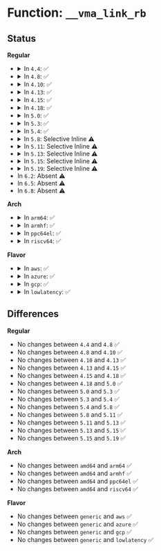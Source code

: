 # Function: <code>__vma_link_rb</code>

## Status
<b>Regular</b>
<ul>
<li>
<details>
<summary>In <code>4.4</code>: ✅</summary>

```c
void __vma_link_rb(struct mm_struct *mm, struct vm_area_struct *vma, struct rb_node **rb_link, struct rb_node *rb_parent);
```

**Collision:** Unique Global

**Inline:** No

**Transformation:** False

**Instances:**

```
In mm/mmap.c (ffffffff811c4ab0)
Location: mm/mmap.c:616
Inline: False
Direct callers:
  - kernel/fork.c:copy_process
  - mm/mmap.c:vma_link
  - mm/mmap.c:vma_link
  - mm/mmap.c:vma_adjust
```
**Symbols:**

```
ffffffff811c4ab0-ffffffff811c4bbc: __vma_link_rb (STB_GLOBAL)
```
</details>
</li>
<li>
<details>
<summary>In <code>4.8</code>: ✅</summary>

```c
void __vma_link_rb(struct mm_struct *mm, struct vm_area_struct *vma, struct rb_node **rb_link, struct rb_node *rb_parent);
```

**Collision:** Unique Global

**Inline:** No

**Transformation:** False

**Instances:**

```
In mm/mmap.c (ffffffff811e08d0)
Location: mm/mmap.c:508
Inline: False
Direct callers:
  - mm/mmap.c:vma_adjust
  - mm/mmap.c:vma_link
  - mm/mmap.c:vma_link
```
**Symbols:**

```
ffffffff811e08d0-ffffffff811e09dc: __vma_link_rb (STB_GLOBAL)
```
</details>
</li>
<li>
<details>
<summary>In <code>4.10</code>: ✅</summary>

```c
void __vma_link_rb(struct mm_struct *mm, struct vm_area_struct *vma, struct rb_node **rb_link, struct rb_node *rb_parent);
```

**Collision:** Unique Global

**Inline:** No

**Transformation:** False

**Instances:**

```
In mm/mmap.c (ffffffff811f0800)
Location: mm/mmap.c:535
Inline: False
Direct callers:
  - mm/mmap.c:__vma_adjust
  - mm/mmap.c:vma_link
  - mm/mmap.c:vma_link
```
**Symbols:**

```
ffffffff811f0800-ffffffff811f090c: __vma_link_rb (STB_GLOBAL)
```
</details>
</li>
<li>
<details>
<summary>In <code>4.13</code>: ✅</summary>

```c
void __vma_link_rb(struct mm_struct *mm, struct vm_area_struct *vma, struct rb_node **rb_link, struct rb_node *rb_parent);
```

**Collision:** Unique Global

**Inline:** No

**Transformation:** False

**Instances:**

```
In mm/mmap.c (ffffffff811fb6b0)
Location: mm/mmap.c:551
Inline: False
Direct callers:
  - mm/mmap.c:__vma_adjust
  - mm/mmap.c:vma_link
  - mm/mmap.c:vma_link
```
**Symbols:**

```
ffffffff811fb6b0-ffffffff811fb78d: __vma_link_rb (STB_GLOBAL)
```
</details>
</li>
<li>
<details>
<summary>In <code>4.15</code>: ✅</summary>

```c
void __vma_link_rb(struct mm_struct *mm, struct vm_area_struct *vma, struct rb_node **rb_link, struct rb_node *rb_parent);
```

**Collision:** Unique Global

**Inline:** No

**Transformation:** False

**Instances:**

```
In mm/mmap.c (ffffffff81213be0)
Location: mm/mmap.c:552
Inline: False
Direct callers:
  - mm/mmap.c:__vma_adjust
  - mm/mmap.c:vma_link
  - mm/mmap.c:vma_link
```
**Symbols:**

```
ffffffff81213be0-ffffffff81213cc1: __vma_link_rb (STB_GLOBAL)
```
</details>
</li>
<li>
<details>
<summary>In <code>4.18</code>: ✅</summary>

```c
void __vma_link_rb(struct mm_struct *mm, struct vm_area_struct *vma, struct rb_node **rb_link, struct rb_node *rb_parent);
```

**Collision:** Unique Global

**Inline:** No

**Transformation:** False

**Instances:**

```
In mm/mmap.c (ffffffff81234b00)
Location: mm/mmap.c:561
Inline: False
Direct callers:
  - kernel/fork.c:copy_mm
  - mm/mmap.c:__vma_adjust
  - mm/mmap.c:vma_link
  - mm/mmap.c:vma_link
```
**Symbols:**

```
ffffffff81234b00-ffffffff81234bde: __vma_link_rb (STB_GLOBAL)
```
</details>
</li>
<li>
<details>
<summary>In <code>5.0</code>: ✅</summary>

```c
void __vma_link_rb(struct mm_struct *mm, struct vm_area_struct *vma, struct rb_node **rb_link, struct rb_node *rb_parent);
```

**Collision:** Unique Global

**Inline:** No

**Transformation:** False

**Instances:**

```
In mm/mmap.c (ffffffff81248280)
Location: mm/mmap.c:585
Inline: False
Direct callers:
  - mm/mmap.c:__vma_adjust
  - mm/mmap.c:vma_link
  - mm/mmap.c:vma_link
```
**Symbols:**

```
ffffffff81248280-ffffffff8124835e: __vma_link_rb (STB_GLOBAL)
```
</details>
</li>
<li>
<details>
<summary>In <code>5.3</code>: ✅</summary>

```c
void __vma_link_rb(struct mm_struct *mm, struct vm_area_struct *vma, struct rb_node **rb_link, struct rb_node *rb_parent);
```

**Collision:** Unique Global

**Inline:** No

**Transformation:** False

**Instances:**

```
In mm/mmap.c (ffffffff8125a4d0)
Location: mm/mmap.c:587
Inline: False
Direct callers:
  - kernel/fork.c:dup_mmap
  - mm/mmap.c:__vma_adjust
  - mm/mmap.c:vma_link
  - mm/mmap.c:vma_link
```
**Symbols:**

```
ffffffff8125a4d0-ffffffff8125a5a2: __vma_link_rb (STB_GLOBAL)
```
</details>
</li>
<li>
<details>
<summary>In <code>5.4</code>: ✅</summary>

```c
void __vma_link_rb(struct mm_struct *mm, struct vm_area_struct *vma, struct rb_node **rb_link, struct rb_node *rb_parent);
```

**Collision:** Unique Global

**Inline:** No

**Transformation:** False

**Instances:**

```
In mm/mmap.c (ffffffff81268a10)
Location: mm/mmap.c:588
Inline: False
Direct callers:
  - kernel/fork.c:dup_mmap
  - mm/mmap.c:__vma_adjust
  - mm/mmap.c:vma_link
  - mm/mmap.c:vma_link
```
**Symbols:**

```
ffffffff81268a10-ffffffff81268b8d: __vma_link_rb (STB_GLOBAL)
```
</details>
</li>
<li>
<details>
<summary>In <code>5.8</code>: Selective Inline ⚠️</summary>

```c
void __vma_link_rb(struct mm_struct *mm, struct vm_area_struct *vma, struct rb_node **rb_link, struct rb_node *rb_parent);
```

**Collision:** Unique Global

**Inline:** Selective

**Transformation:** False

**Instances:**

```
In mm/mmap.c (ffffffff81299826)
Location: mm/mmap.c:591
Inline: True
Inline callers:
  - mm/mmap.c:__vma_adjust
  - mm/mmap.c:vma_link
Direct callers:
  - kernel/fork.c:dup_mmap
```
**Symbols:**

```
ffffffff81299290-ffffffff812993f6: __vma_link_rb (STB_GLOBAL)
```
</details>
</li>
<li>
<details>
<summary>In <code>5.11</code>: Selective Inline ⚠️</summary>

```c
void __vma_link_rb(struct mm_struct *mm, struct vm_area_struct *vma, struct rb_node **rb_link, struct rb_node *rb_parent);
```

**Collision:** Unique Global

**Inline:** Selective

**Transformation:** False

**Instances:**

```
In mm/mmap.c (ffffffff812a498f)
Location: mm/mmap.c:633
Inline: True
Inline callers:
  - mm/mmap.c:__vma_adjust
  - mm/mmap.c:vma_link
Direct callers:
  - kernel/fork.c:dup_mmap
```
**Symbols:**

```
ffffffff812a4450-ffffffff812a45b6: __vma_link_rb (STB_GLOBAL)
```
</details>
</li>
<li>
<details>
<summary>In <code>5.13</code>: Selective Inline ⚠️</summary>

```c
void __vma_link_rb(struct mm_struct *mm, struct vm_area_struct *vma, struct rb_node **rb_link, struct rb_node *rb_parent);
```

**Collision:** Unique Global

**Inline:** Selective

**Transformation:** False

**Instances:**

```
In mm/mmap.c (ffffffff812aa0fe)
Location: mm/mmap.c:637
Inline: True
Inline callers:
  - mm/mmap.c:__vma_adjust
  - mm/mmap.c:vma_link
Direct callers:
  - kernel/fork.c:dup_mmap
```
**Symbols:**

```
ffffffff812a9bc0-ffffffff812a9d26: __vma_link_rb (STB_GLOBAL)
```
</details>
</li>
<li>
<details>
<summary>In <code>5.15</code>: Selective Inline ⚠️</summary>

```c
void __vma_link_rb(struct mm_struct *mm, struct vm_area_struct *vma, struct rb_node **rb_link, struct rb_node *rb_parent);
```

**Collision:** Unique Global

**Inline:** Selective

**Transformation:** False

**Instances:**

```
In mm/mmap.c (ffffffff812eb6fe)
Location: mm/mmap.c:636
Inline: True
Inline callers:
  - mm/mmap.c:__vma_adjust
  - mm/mmap.c:vma_link
Direct callers:
  - kernel/fork.c:dup_mmap
```
**Symbols:**

```
ffffffff812eb1c0-ffffffff812eb326: __vma_link_rb (STB_GLOBAL)
```
</details>
</li>
<li>
<details>
<summary>In <code>5.19</code>: Selective Inline ⚠️</summary>

```c
void __vma_link_rb(struct mm_struct *mm, struct vm_area_struct *vma, struct rb_node **rb_link, struct rb_node *rb_parent);
```

**Collision:** Unique Global

**Inline:** Selective

**Transformation:** False

**Instances:**

```
In mm/mmap.c (ffffffff8134e50f)
Location: mm/mmap.c:642
Inline: True
Inline callers:
  - mm/mmap.c:__vma_adjust
  - mm/mmap.c:vma_link
Direct callers:
  - kernel/fork.c:dup_mmap
```
**Symbols:**

```
ffffffff8134df70-ffffffff8134e0fe: __vma_link_rb (STB_GLOBAL)
```
</details>
</li>
<li>
In <code>6.2</code>: Absent ⚠️
</li>
<li>
In <code>6.5</code>: Absent ⚠️
</li>
<li>
In <code>6.8</code>: Absent ⚠️
</li>
</ul>
<b>Arch</b>
<ul>
<li>
<details>
<summary>In <code>arm64</code>: ✅</summary>

```c
void __vma_link_rb(struct mm_struct *mm, struct vm_area_struct *vma, struct rb_node **rb_link, struct rb_node *rb_parent);
```

**Collision:** Unique Global

**Inline:** No

**Transformation:** False

**Instances:**

```
In mm/mmap.c (ffff8000102fff78)
Location: mm/mmap.c:588
Inline: False
Direct callers:
  - kernel/fork.c:dup_mmap
  - mm/mmap.c:__vma_adjust
  - mm/mmap.c:vma_link
  - mm/mmap.c:vma_link
```
**Symbols:**

```
ffff8000102fff78-ffff800010300110: __vma_link_rb (STB_GLOBAL)
```
</details>
</li>
<li>
<details>
<summary>In <code>armhf</code>: ✅</summary>

```c
void __vma_link_rb(struct mm_struct *mm, struct vm_area_struct *vma, struct rb_node **rb_link, struct rb_node *rb_parent);
```

**Collision:** Unique Global

**Inline:** No

**Transformation:** False

**Instances:**

```
In mm/mmap.c (c051ea20)
Location: mm/mmap.c:588
Inline: False
Direct callers:
  - kernel/fork.c:dup_mmap
  - mm/mmap.c:__vma_adjust
  - mm/mmap.c:vma_link
  - mm/mmap.c:vma_link
```
**Symbols:**

```
c051ea20-c051ebc4: __vma_link_rb (STB_GLOBAL)
```
</details>
</li>
<li>
<details>
<summary>In <code>ppc64el</code>: ✅</summary>

```c
void __vma_link_rb(struct mm_struct *mm, struct vm_area_struct *vma, struct rb_node **rb_link, struct rb_node *rb_parent);
```

**Collision:** Unique Global

**Inline:** No

**Transformation:** False

**Instances:**

```
In mm/mmap.c (c0000000003cbd70)
Location: mm/mmap.c:588
Inline: False
Direct callers:
  - kernel/fork.c:dup_mmap
  - mm/mmap.c:__vma_adjust
  - mm/mmap.c:vma_link
  - mm/mmap.c:vma_link
```
**Symbols:**

```
c0000000003cbd70-c0000000003cbf54: __vma_link_rb (STB_GLOBAL)
```
</details>
</li>
<li>
<details>
<summary>In <code>riscv64</code>: ✅</summary>

```c
void __vma_link_rb(struct mm_struct *mm, struct vm_area_struct *vma, struct rb_node **rb_link, struct rb_node *rb_parent);
```

**Collision:** Unique Global

**Inline:** No

**Transformation:** False

**Instances:**

```
In mm/mmap.c (ffffffe00020d9bc)
Location: mm/mmap.c:588
Inline: False
Direct callers:
  - kernel/fork.c:dup_mmap
  - mm/mmap.c:__vma_adjust
  - mm/mmap.c:vma_link
  - mm/mmap.c:vma_link
```
**Symbols:**

```
ffffffe00020d9bc-ffffffe00020dae4: __vma_link_rb (STB_GLOBAL)
```
</details>
</li>
</ul>
<b>Flavor</b>
<ul>
<li>
<details>
<summary>In <code>aws</code>: ✅</summary>

```c
void __vma_link_rb(struct mm_struct *mm, struct vm_area_struct *vma, struct rb_node **rb_link, struct rb_node *rb_parent);
```

**Collision:** Unique Global

**Inline:** No

**Transformation:** False

**Instances:**

```
In mm/mmap.c (ffffffff81261060)
Location: mm/mmap.c:588
Inline: False
Direct callers:
  - kernel/fork.c:dup_mmap
  - mm/mmap.c:__vma_adjust
  - mm/mmap.c:vma_link
  - mm/mmap.c:vma_link
```
**Symbols:**

```
ffffffff81261060-ffffffff812611dd: __vma_link_rb (STB_GLOBAL)
```
</details>
</li>
<li>
<details>
<summary>In <code>azure</code>: ✅</summary>

```c
void __vma_link_rb(struct mm_struct *mm, struct vm_area_struct *vma, struct rb_node **rb_link, struct rb_node *rb_parent);
```

**Collision:** Unique Global

**Inline:** No

**Transformation:** False

**Instances:**

```
In mm/mmap.c (ffffffff81253480)
Location: mm/mmap.c:588
Inline: False
Direct callers:
  - kernel/fork.c:dup_mmap
  - mm/mmap.c:__vma_adjust
  - mm/mmap.c:vma_link
  - mm/mmap.c:vma_link
```
**Symbols:**

```
ffffffff81253480-ffffffff812535fd: __vma_link_rb (STB_GLOBAL)
```
</details>
</li>
<li>
<details>
<summary>In <code>gcp</code>: ✅</summary>

```c
void __vma_link_rb(struct mm_struct *mm, struct vm_area_struct *vma, struct rb_node **rb_link, struct rb_node *rb_parent);
```

**Collision:** Unique Global

**Inline:** No

**Transformation:** False

**Instances:**

```
In mm/mmap.c (ffffffff8125ee00)
Location: mm/mmap.c:588
Inline: False
Direct callers:
  - kernel/fork.c:dup_mmap
  - mm/mmap.c:__vma_adjust
  - mm/mmap.c:vma_link
  - mm/mmap.c:vma_link
```
**Symbols:**

```
ffffffff8125ee00-ffffffff8125ef7d: __vma_link_rb (STB_GLOBAL)
```
</details>
</li>
<li>
<details>
<summary>In <code>lowlatency</code>: ✅</summary>

```c
void __vma_link_rb(struct mm_struct *mm, struct vm_area_struct *vma, struct rb_node **rb_link, struct rb_node *rb_parent);
```

**Collision:** Unique Global

**Inline:** No

**Transformation:** False

**Instances:**

```
In mm/mmap.c (ffffffff8126e7d0)
Location: mm/mmap.c:588
Inline: False
Direct callers:
  - kernel/fork.c:dup_mmap
  - mm/mmap.c:__vma_adjust
  - mm/mmap.c:vma_link
  - mm/mmap.c:vma_link
```
**Symbols:**

```
ffffffff8126e7d0-ffffffff8126e94d: __vma_link_rb (STB_GLOBAL)
```
</details>
</li>
</ul>

## Differences
<b>Regular</b>
<ul>
<li>
No changes between <code>4.4</code> and <code>4.8</code> ✅
</li>
<li>
No changes between <code>4.8</code> and <code>4.10</code> ✅
</li>
<li>
No changes between <code>4.10</code> and <code>4.13</code> ✅
</li>
<li>
No changes between <code>4.13</code> and <code>4.15</code> ✅
</li>
<li>
No changes between <code>4.15</code> and <code>4.18</code> ✅
</li>
<li>
No changes between <code>4.18</code> and <code>5.0</code> ✅
</li>
<li>
No changes between <code>5.0</code> and <code>5.3</code> ✅
</li>
<li>
No changes between <code>5.3</code> and <code>5.4</code> ✅
</li>
<li>
No changes between <code>5.4</code> and <code>5.8</code> ✅
</li>
<li>
No changes between <code>5.8</code> and <code>5.11</code> ✅
</li>
<li>
No changes between <code>5.11</code> and <code>5.13</code> ✅
</li>
<li>
No changes between <code>5.13</code> and <code>5.15</code> ✅
</li>
<li>
No changes between <code>5.15</code> and <code>5.19</code> ✅
</li>
</ul>
<b>Arch</b>
<ul>
<li>
No changes between <code>amd64</code> and <code>arm64</code> ✅
</li>
<li>
No changes between <code>amd64</code> and <code>armhf</code> ✅
</li>
<li>
No changes between <code>amd64</code> and <code>ppc64el</code> ✅
</li>
<li>
No changes between <code>amd64</code> and <code>riscv64</code> ✅
</li>
</ul>
<b>Flavor</b>
<ul>
<li>
No changes between <code>generic</code> and <code>aws</code> ✅
</li>
<li>
No changes between <code>generic</code> and <code>azure</code> ✅
</li>
<li>
No changes between <code>generic</code> and <code>gcp</code> ✅
</li>
<li>
No changes between <code>generic</code> and <code>lowlatency</code> ✅
</li>
</ul>
